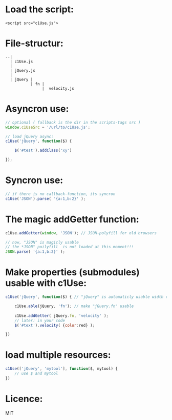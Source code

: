 
Load the script:
====
    <script src="c1Use.js">

File-structur:
====

    --|
      | c1Use.js
      |
      | jQuery.js
      |
      | jQuery | 
               | fn | 
                    |  velocity.js


Asyncron use:
====

```javascript
// optional ( fallback is the dir in the scripts-tags src )
window.c1UseSrc = '/url/to/c1Use.js';

// load jQuery async:
c1Use('jQuery', function($) {

    $('#test').addClass('xy')

});
```

Syncron use:
====

```javascript
// if there is no callback-function, its syncron
c1Use('JSON').parse( '{a:1,b:2}' );
```

The magic addGetter function:
====

```javascript
c1Use.addGetter(window, 'JSON'); // JSON-polyfill for old browsers

// now, "JSON" is magicly usable
// the *JSON" poilyfill  is not loaded at this moment!!!
JSON.parse( '{a:1,b:2}' ); 
```


Make properties (submodules) usable with c1Use:
====

```javascript
c1Use('jQuery', function($) { // "jQuery" is automaticly usable width c1Use because loaded with c1Use.

    c1Use.able(jQuery, 'fn'); // make "jQuery.fn" usable
    
    c1Use.addGetter( jQuery.fn, 'velocity' );
    // later: in your code
    $('#text').velocity( {color:red} );

})
```

load multiple resources:
====

```javascript
c1Use(['jQuery', 'mytool'], function($, mytool) {
    // use $ and mytool
})
```


Licence:
====
MIT


